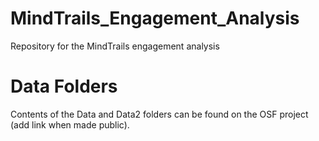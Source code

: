 # MindTrails_Engagement_Analysis
 Repository for the MindTrails engagement analysis

# Data Folders
Contents of the Data and Data2 folders can be found on the OSF project (add link when made public). 